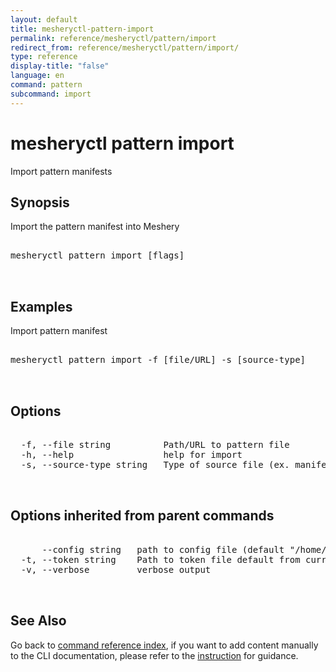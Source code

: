```yaml
---
layout: default
title: mesheryctl-pattern-import
permalink: reference/mesheryctl/pattern/import
redirect_from: reference/mesheryctl/pattern/import/
type: reference
display-title: "false"
language: en
command: pattern
subcommand: import
---
```


# mesheryctl pattern import

Import pattern manifests

## Synopsis

Import the pattern manifest into Meshery
<pre class='codeblock-pre'>
<div class='codeblock'>
mesheryctl pattern import [flags]

</div>
</pre> 

## Examples

Import pattern manifest
<pre class='codeblock-pre'>
<div class='codeblock'>
mesheryctl pattern import -f [file/URL] -s [source-type]

</div>
</pre> 

## Options

<pre class='codeblock-pre'>
<div class='codeblock'>
  -f, --file string          Path/URL to pattern file
  -h, --help                 help for import
  -s, --source-type string   Type of source file (ex. manifest / compose / helm)

</div>
</pre>

## Options inherited from parent commands

<pre class='codeblock-pre'>
<div class='codeblock'>
      --config string   path to config file (default "/home/runner/.meshery/config.yaml")
  -t, --token string    Path to token file default from current context
  -v, --verbose         verbose output

</div>
</pre>

## See Also

Go back to [command reference index](/reference/mesheryctl/), if you want to add content manually to the CLI documentation, please refer to the [instruction](/project/contributing/contributing-cli#preserving-manually-added-documentation) for guidance.
